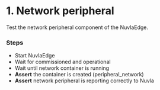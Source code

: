 # 1. Network peripheral

Test the network peripheral component of the NuvlaEdge.

### Steps

- Start NuvlaEdge
- Wait for commissioned and operational
- Wait until network container is running
- **Assert** the container is created (peripheral_network)
- **Assert** network peripheral is reporting correctly to Nuvla